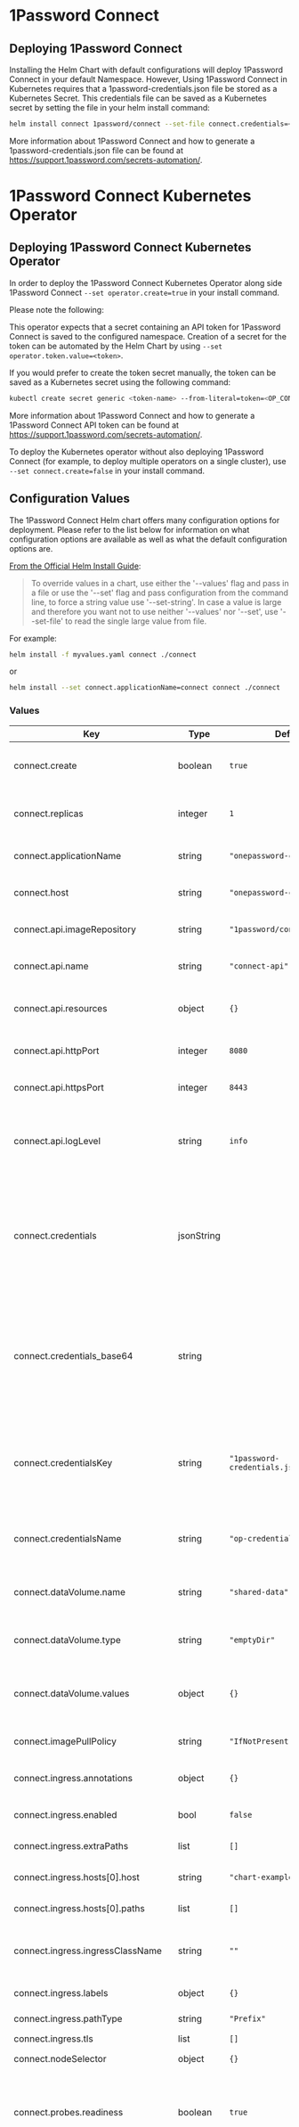 # 1Password Connect

## Deploying 1Password Connect

Installing the Helm Chart with default configurations will deploy 1Password Connect in your default Namespace. However, Using 1Password Connect in Kubernetes requires that a 1password-credentials.json file be stored as a Kubernetes Secret. This credentials file can be saved as a Kubernetes secret by setting the file in your helm install command:

```bash
helm install connect 1password/connect --set-file connect.credentials=<path/to/1password-credentials.json>
```

More information about 1Password Connect and how to generate a 1password-credentials.json file can be found at <https://support.1password.com/secrets-automation/>.

# 1Password Connect Kubernetes Operator

## Deploying 1Password Connect Kubernetes Operator

In order to deploy the 1Password Connect Kubernetes Operator along side 1Password Connect `--set operator.create=true` in your install command.

Please note the following:

This operator expects that a secret containing an API token for 1Password Connect is saved to the configured namespace.
Creation of a secret for the token can be automated by the Helm Chart by using `--set operator.token.value=<token>`.

If you would prefer to create the token secret manually, the token can be saved as a Kubernetes secret using the following command:

```sh
kubectl create secret generic <token-name> --from-literal=token=<OP_CONNECT_TOKEN> --namespace=<namespace>
```

More information about 1Password Connect and how to generate a 1Password Connect API token can be found at <https://support.1password.com/secrets-automation/>.

To deploy the Kubernetes operator without also deploying 1Password Connect (for example, to deploy multiple operators on a single cluster), use `--set connect.create=false` in your install command.

## Configuration Values

The 1Password Connect Helm chart offers many configuration options for deployment. Please refer to the list below for information on what configuration options are available as well as what the default configuration options are.

[From the Official Helm Install Guide](https://helm.sh/docs/helm/helm_install/#helm-install):

> To override values in a chart, use either the '--values' flag and pass in a file or use the '--set' flag and pass configuration from the command line, to force a string value use '--set-string'. In case a value is large and therefore you want not to use neither '--values' nor '--set', use '--set-file' to read the single large value from file.

For example:

```sh
helm install -f myvalues.yaml connect ./connect
```

or

```sh
helm install --set connect.applicationName=connect connect ./connect
```

### Values

| Key                                 | Type       | Default                            | Description                                                                                                                                                                                        |
|-------------------------------------|------------|------------------------------------|----------------------------------------------------------------------------------------------------------------------------------------------------------------------------------------------------|
| connect.create                      | boolean    | `true`                             | Denotes whether the 1Password Connect server will be deployed                                                                                                                                      |
| connect.replicas                    | integer    | `1`                                | The number of replicas to run the 1Password Connect deployment                                                                                                                                     |
| connect.applicationName             | string     | `"onepassword-connect"`            | The name of 1Password Connect Application                                                                                                                                                          |
| connect.host                        | string     | `"onepassword-connect"`            | The name of 1Password Connect Host                                                                                                                                                                 |
| connect.api.imageRepository         | string     | `"1password/connect-api`           | The 1Password Connect API repository                                                                                                                                                               |
| connect.api.name                    | string     | `"connect-api"`                    | The name of the 1Password Connect API container                                                                                                                                                    |
| connect.api.resources               | object     | `{}`                               | The resources requests/limits for the 1Password Connect API pod                                                                                                                                    |
| connect.api.httpPort                | integer    | `8080`                             | The port the Connect API is served on when TLS is disabled                                                                                                                                         |
| connect.api.httpsPort               | integer    | `8443`                             | The port the Connect API is served on when TLS is enabled                                                                                                                                          |
| connect.api.logLevel                | string     | `info`                             | Log level of the Connect API container. Valid options are: trace, debug, info, warn, error.                                                                                                        |
| connect.credentials                 | jsonString |                                    | Contents of the 1password-credentials.json file for Connect. Can be set be adding `--set-file connect.credentials=<path/to/1password-credentials.json>` to your helm install command               |
| connect.credentials_base64          | string     |                                    | Base64-encoded contents of the 1password-credentials.json file for Connect. This can be used instead of `connect.credentials` in case supplying raw JSON to `connect.credentials` leads to issues. |
| connect.credentialsKey              | string     | `"1password-credentials.json"`     | The key for the 1Password Connect Credentials stored in the credentials secret, the credentials must be encoded as a base64 string                                                                 |
| connect.credentialsName             | string     | `"op-credentials"`                 | The name of Kubernetes Secret containing the 1Password Connect credentials                                                                                                                         |
| connect.dataVolume.name             | string     | `"shared-data"`                    | The name of the shared volume used between 1Password Connect Containers                                                                                                                            |
| connect.dataVolume.type             | string     | `"emptyDir"`                       | The type of the shared volume used between 1Password Connect Containers                                                                                                                            |
| connect.dataVolume.values           | object     | `{}`                               | Desribes the fields and values for configuration of shared volume for 1Password Connect                                                                                                            |
| connect.imagePullPolicy             | string     | `"IfNotPresent"`                   | The 1Password Connect API image pull policy                                                                                                                                                        |
| connect.ingress.annotations         | object     | `{}`                               | The 1Password Connect Ingress Annotations                                                                                                                                                          |
| connect.ingress.enabled             | bool       | `false`                            | The boolean value to enable/disable the 1Password Connect                                                                                                                                          |
| connect.ingress.extraPaths          | list       | `[]`                               | Additional Ingress Paths                                                                                                                                                                           |
| connect.ingress.hosts[0].host       | string     | `"chart-example.local"`            | The 1Password Connect Ingress Hostname                                                                                                                                                             |
| connect.ingress.hosts[0].paths      | list       | `[]`                               | The 1Password Connect Ingress Path                                                                                                                                                                 |
| connect.ingress.ingressClassName    | string     | `""`                               | Optionally use ingressClassName instead of deprecated annotation.                                                                                                                                  |
| connect.ingress.labels              | object     | `{}`                               | Ingress labels for 1Password Connect                                                                                                                                                               |
| connect.ingress.pathType            | string     | `"Prefix"`                         | Ingress PathType see [docs](https://kubernetes.io/docs/concepts/services-networking/ingress/#path-types)                                                                                           |
| connect.ingress.tls                 | list       | `[]`                               | Ingress TLS see [docs](https://kubernetes.io/docs/concepts/services-networking/ingress/#tls)                                                                                                       |
| connect.nodeSelector                | object     | `{}`                               | [Node selector](https://kubernetes.io/docs/concepts/scheduling-eviction/assign-pod-node/#nodeselector) stanza for the Connect pod                                                                  |
| connect.probes.readiness            | boolean    | `true`                             | Denotes whether the 1Password Connect API readiness probe will operate and ensure the pod is ready before serving traffic                                                                          |
| connect.probes.liveness             | boolean    | `true`                             | Denotes whether the 1Password Connect API will be continually checked by Kubernetes for liveness and restarted if the pod becomes unresponsive                                                     |
| connect.annotations                 | object     | `{}`                               | Additional annotations to be added to the Connect API deployment resource.                                                                                                                         |
| connect.labels                      | object     | `{}`                               | Additional labels to be added to the Connect API deployment resource.                                                                                                                              |
| connect.podAnnotations              | object     | `{}`                               | Additional annotations to be added to the Connect API pods.                                                                                                                                        |
| connect.podLabels                   | object     | `{}`                               | Additional labels to be added to the Connect API pods.                                                                                                                                             |
| connect.serviceType                 | string     | `NodePort`                         | The type of Service resource to create for the Connect API and sync services.                                                                                                                      |
| connect.serviceAnnotations          | object     | `{}`                               | Additional annotations to be added to the service.                                                                                                                                                 |
| connect.sync.imageRepository        | string     | `"1password/connect-sync"`         | The 1Password Connect Sync repository                                                                                                                                                              |
| connect.sync.name                   | string     | `"connect-sync"`                   | The name of the 1Password Connect Sync container                                                                                                                                                   |
| connect.sync.resources              | object     | `{}`                               | The resources requests/limits for the 1Password Connect Sync pod                                                                                                                                   |
| connect.sync.httpPort               | integer    | `8081`                             | The port serving the health of the Sync container                                                                                                                                                  |
| connect.sync.logLevel               | string     | `info`                             | Log level of the Connect Sync container. Valid options are: trace, debug, info, warn, error.                                                                                                       |
| connect.tls.enabled                 | boolean    | `false`                            | Denotes whether the Connect API is secured with TLS                                                                                                                                                |
| connect.tls.secret                  | string     | `"op-connect-tls"`                 | The name of the secret containing the TLS key (`tls.key`) and certificate (`tls.crt`)                                                                                                              |
| connect.tolerations                 | list       | `[]`                               | List of tolerations to be added to the Connect API pods.                                                                                                                                           |
| connect.customEnvVars               | array      | `[]`                               | Custom Environment Variables for the 1Password Connect container.                                                                                                                                  |
| connect.version                     | string     | `{{.Chart.AppVersion}}`            | The 1Password Connect version to pull                                                                                                                                                              |
| operator.autoRestart                | boolean    | `false`                            | Denotes whether the 1Password Operator will automatically restart deployments based on associated updated secrets.                                                                                 |
| operator.create                     | boolean    | `false`                            | Denotes whether the 1Password Operator will be deployed                                                                                                                                            |
| operator.imagePullPolicy            | string     | `"IfNotPresent"`                   | The 1Password Operator image pull policy                                                                                                                                                           |
| operator.imageRepository            | string     | `"1password/onepassword-operator"` | The 1Password Operator repository                                                                                                                                                                  |
| operator.nodeSelector               | object     | `{}`                               | [Node selector](https://kubernetes.io/docs/concepts/scheduling-eviction/assign-pod-node/#nodeselector) stanza for the operator pod                                                                 |
| operator.annotations                | object     | `{}`                               | Additional annotations to be added to the Operator deployment resource.                                                                                                                            |
| operator.labels                     | object     | `{}`                               | Additional labels to be added to the Operator deployment resource.                                                                                                                                 |
| operator.logLevel                   | string     | `info`                             | Log level of the Operator container. Valid options are: debug, info and error.                                                                                                                     |
| operator.podAnnotations             | object     | `{}`                               | Additional annotations to be added to the Operator pods.                                                                                                                                           |
| operator.podLabels                  | object     | `{}`                               | Additional labels to be added to the Operator pods.                                                                                                                                                |
| operator.pollingInterval            | integer    | `600`                              | How often the 1Password Operator will poll for secrets updates.                                                                                                                                    |
| operator.clusterRole.create         | boolean    | `{{.Values.operator.create}}`      | Denotes whether or not a cluster role will be created for each for the 1Password Operator                                                                                                          |
| operator.clusterRole.name           | string     | `"onepassword-connect-operator"`   | The name of the 1Password Operator Cluster Role                                                                                                                                                    |
| operator.clusterRoleBinding.create  | boolean    | `{{.Values.operator.create}}`      | Denotes whether or not a Cluster role binding will be created for the 1Password Operator Service Account                                                                                           |
| operator.roleBinding.create         | boolean    | `{{.Values.operator.create}}`      | Denotes whether or not a role binding will be created for each Namespace for the 1Password Operator Service Account                                                                                |
| operator.roleBinding.name           | string     | `"onepassword-connect-operator"`   | The name of the 1Password Operator Role Binding                                                                                                                                                    |
| operator.serviceAccount.annotations | object     | `{}`                               | Annotations for the 1Password Connect Service Account                                                                                                                                              |
| operator.serviceAccount.create      | boolean    | `{{.Values.operator.create}}`      | Denotes whether or not a service account will be created for the 1Password Operator                                                                                                                |
| operator.serviceAccount.name        | string     | `"onepassword-connect-operator"`   | The name of the 1Password Connect Operator                                                                                                                                                         |
| operator.tolerations                | list       | `[]`                               | List of tolerations to be added to the Operator pods.                                                                                                                                              |
| operator.version                    | string     | `"1.8.1"`                          | T 1Password Operator version to pull                                                                                                                                                               |
| operator.token.key                  | string     | `"token"`                          | The key for the 1Password Connect token stored in the 1Password token secret                                                                                                                       |
| operator.token.name                 | string     | `"onepassword-token"`              | The name of Kubernetes Secret containing the 1Password Connect API token                                                                                                                           |
| operator.token.value                | string     | `"onepassword-token"`              | An API token generated for 1Password Connect to be used by the Connect Operator                                                                                                                    |
| operator.watchNamespace             | list       | `[]`                               | A list of namespaces for the 1Password Operator to watch and manage. Use the empty list to watch all namespaces.                                                                                   |
| operator.resources                  | object     | `{}`                               | The resources requests/limits for the 1Password Operator pod                                                                                                                                       |
| operator.customEnvVars              | array      | `[]`                               | Custom environment variables for the 1Password Operator container that are not specified in this helm chart.                                                                                       |

#### Custom Environment Variables

Some containers support additional environment variables beyond those explicitly defined in the Helm chart. These can be defined using a key map for each custom variable. An example of adding custom variables to the connect container is shown below:

```yaml
connect:
  customEnvVars:
    - name: "CUSTOM_ENV_VAR1"
      value: "customvar2"
    - name: "CUSTOM_ENV_VAR2"
      value: "customvar2"
```

### CRD

By default, the chart will also install the `OnePasswordItem` CRD.
To disable this, you can run `helm install` with the [`--skip-crds` flag](https://helm.sh/docs/chart_best_practices/custom_resource_definitions/#method-1-let-helm-do-it-for-you).
